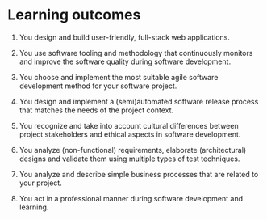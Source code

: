# Learning outcomes
1.	You design and build user-friendly, full-stack web applications.

2.	You use software tooling and methodology that continuously monitors and improve the software quality during software development.

3.	You choose and implement the most suitable agile software development method for your software project.

4.	You design and implement a (semi)automated software release process that matches the needs of the project context.

5.	You recognize and take into account cultural differences between project stakeholders and ethical aspects in software development.

6.	You analyze (non-functional) requirements, elaborate (architectural) designs and validate them using multiple types of test techniques.

7.	You analyze and describe simple business processes that are related to your project.

8.	You act in a professional manner during software development and learning.
